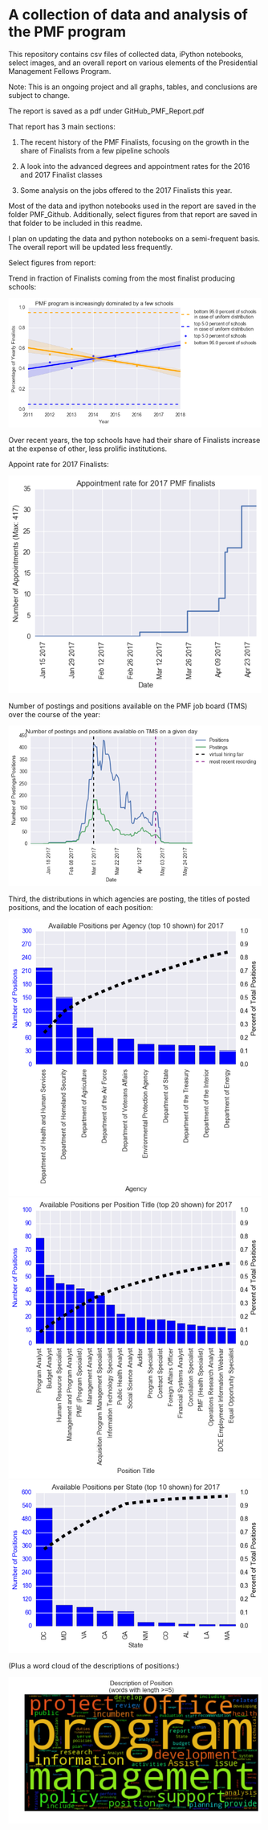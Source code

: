 # A collection of data and analysis of the PMF program
This repository contains csv files of collected data, iPython notebooks, select images, and an overall report on various elements of the Presidential Management Fellows Program.

Note: This is an ongoing project and all graphs, tables, and conclusions are subject to change.

The report is saved as a pdf under GitHub_PMF_Report.pdf

That report has 3 main sections:

1) The recent history of the PMF Finalists, focusing on the growth in the share of Finalists from a few pipeline schools

2) A look into the advanced degrees and appointment rates for the 2016 and 2017 Finalist classes

3) Some analysis on the jobs offered to the 2017 Finalists this year.

Most of the data and ipython notebooks used in the report are saved in the folder PMF_Github. Additionally, select figures from that report are saved in that folder to be included in this readme.

I plan on updating the data and python notebooks on a semi-frequent basis. The overall report will be updated less frequently.

Select figures from report:

Trend in fraction of Finalists coming from the most finalist producing schools:

<img src="./PMF_GitHub/PMF_Finalists_TopPercent.png" />

Over recent years, the top schools have had their share of Finalists increase at the expense of other, less prolific institutions.

Appoint rate for 2017 Finalists:

<img src="./PMF_GitHub/AppointmentRates2017.png" />

Number of postings and positions available on the PMF job board (TMS) over the course of the year:

<img src="./PMF_GitHub/DailyPositionsPostings.png" />

Third, the distributions in which agencies are posting, the titles of posted positions, and the location of each position:

<img src="./PMF_GitHub/Agency_10.png" />

<img src="./PMF_GitHub/Position_Title_20.png" />

<img src="./PMF_GitHub/State_10.png" />

(Plus a word cloud of the descriptions of positions:)

<img src="./PMF_GitHub/Description of PositionWC_5.png" />
